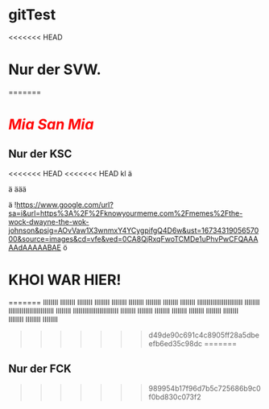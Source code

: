 # gitTest

<<<<<<< HEAD
# Nur der SVW.
=======
# <span style="color:red"> *Mia San Mia* </span> 
## Nur der KSC

<<<<<<< HEAD
<<<<<<< HEAD
kl
ä


ä
äää

ä
!https://www.google.com/url?sa=i&url=https%3A%2F%2Fknowyourmeme.com%2Fmemes%2Fthe-wock-dwayne-the-wok-johnson&psig=AOvVaw1X3wnmxY4YCygpifgQ4D6w&ust=1673431905657000&source=images&cd=vfe&ved=0CA8QjRxqFwoTCMDe1uPhvPwCFQAAAAAdAAAAABAE 
ö
# KHOI WAR HIER!
=======
IIIIIIII	IIIIIIII	IIIIIIII
IIIIIIII	IIIIIIII	IIIIIIII
IIIIIIII	IIIIIIII	IIIIIIII
IIIIIIIIIIIIIIIIIIIIIIII	IIIIIIII
IIIIIIIIIIIIIIIIIIIIIIII	IIIIIIII
IIIIIIIIIIIIIIIIIIIIIIII	IIIIIIII
IIIIIIII	IIIIIIII	IIIIIIII
IIIIIIII	IIIIIIII	IIIIIIII	
IIIIIIII	IIIIIIII	IIIIIIII
>>>>>>> d49de90c691c4c8905ff28a5dbeefb6ed35c98dc
=======
## Nur der FCK
>>>>>>> 989954b17f96d7b5c725686b9c0f0bd830c073f2

